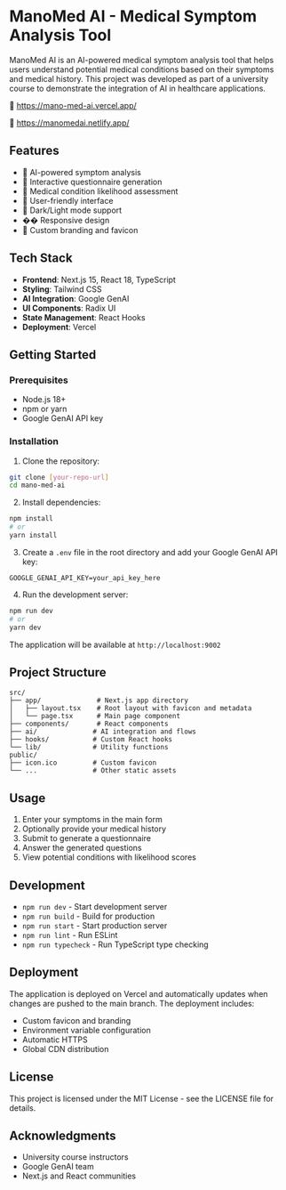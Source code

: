 # ManoMed AI - Medical Symptom Analysis Tool

ManoMed AI is an AI-powered medical symptom analysis tool that helps users understand potential medical conditions based on their symptoms and medical history. This project was developed as part of a university course to demonstrate the integration of AI in healthcare applications.

 🔗 https://mano-med-ai.vercel.app/
 
 🔗 https://manomedai.netlify.app/

## Features

- 🤖 AI-powered symptom analysis
- 📝 Interactive questionnaire generation
- 🏥 Medical condition likelihood assessment
- 💬 User-friendly interface
- 🌙 Dark/Light mode support
- �� Responsive design
- 🎨 Custom branding and favicon

## Tech Stack

- **Frontend**: Next.js 15, React 18, TypeScript
- **Styling**: Tailwind CSS
- **AI Integration**: Google GenAI
- **UI Components**: Radix UI
- **State Management**: React Hooks
- **Deployment**: Vercel

## Getting Started

### Prerequisites

- Node.js 18+ 
- npm or yarn
- Google GenAI API key

### Installation

1. Clone the repository:
```bash
git clone [your-repo-url]
cd mano-med-ai
```

2. Install dependencies:
```bash
npm install
# or
yarn install
```

3. Create a `.env` file in the root directory and add your Google GenAI API key:
```
GOOGLE_GENAI_API_KEY=your_api_key_here
```

4. Run the development server:
```bash
npm run dev
# or
yarn dev
```

The application will be available at `http://localhost:9002`

## Project Structure

```
src/
├── app/              # Next.js app directory
│   ├── layout.tsx    # Root layout with favicon and metadata
│   └── page.tsx      # Main page component
├── components/       # React components
├── ai/              # AI integration and flows
├── hooks/           # Custom React hooks
└── lib/             # Utility functions
public/
├── icon.ico         # Custom favicon
└── ...              # Other static assets
```

## Usage

1. Enter your symptoms in the main form
2. Optionally provide your medical history
3. Submit to generate a questionnaire
4. Answer the generated questions
5. View potential conditions with likelihood scores

## Development

- `npm run dev` - Start development server
- `npm run build` - Build for production
- `npm run start` - Start production server
- `npm run lint` - Run ESLint
- `npm run typecheck` - Run TypeScript type checking

## Deployment

The application is deployed on Vercel and automatically updates when changes are pushed to the main branch. The deployment includes:

- Custom favicon and branding
- Environment variable configuration
- Automatic HTTPS
- Global CDN distribution

## License

This project is licensed under the MIT License - see the LICENSE file for details.

## Acknowledgments

- University course instructors
- Google GenAI team
- Next.js and React communities
